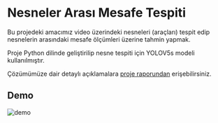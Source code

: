
# Nesneler Arası Mesafe Tespiti 

Bu projedeki amacımız video üzerindeki nesneleri (araçları)
tespit edip nesnelerin arasındaki mesafe ölçümleri üzerine tahmin yapmak.

Proje Python dilinde geliştirilip nesne tespiti için YOLOV5s modeli
kullanılmıştır.

Çözümümüze dair detaylı açıklamalara [proje raporundan](https://github.com/trkgrn/Car-Distance-Estimation/blob/master/Rapor.pdf)
erişebilirsiniz.

## Demo

![demo](https://raw.githubusercontent.com/trkgrn/car-distance-estimation/master/pics/demo.gif)


  
